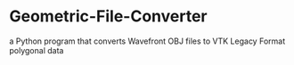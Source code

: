 # Geometric-File-Converter
a Python program that converts Wavefront OBJ files to VTK Legacy Format polygonal data
